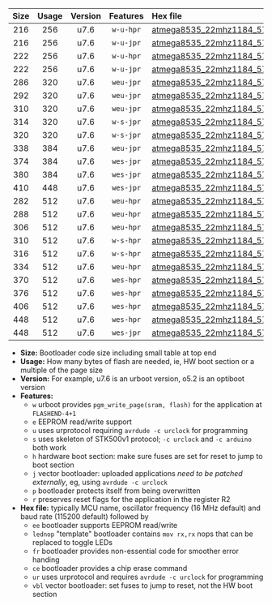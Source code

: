 |Size|Usage|Version|Features|Hex file|
|:-:|:-:|:-:|:-:|:--|
|216|256|u7.6|`w-u-hpr`|[atmega8535_22mhz1184_57600bps_ur.hex](https://raw.githubusercontent.com/stefanrueger/urboot/main/bootloaders/atmega8535/fcpu_22mhz1184/57600_bps/atmega8535_22mhz1184_57600bps_ur.hex)|
|216|256|u7.6|`w-u-jpr`|[atmega8535_22mhz1184_57600bps_ur_vbl.hex](https://raw.githubusercontent.com/stefanrueger/urboot/main/bootloaders/atmega8535/fcpu_22mhz1184/57600_bps/atmega8535_22mhz1184_57600bps_ur_vbl.hex)|
|222|256|u7.6|`w-u-hpr`|[atmega8535_22mhz1184_57600bps_lednop_ur.hex](https://raw.githubusercontent.com/stefanrueger/urboot/main/bootloaders/atmega8535/fcpu_22mhz1184/57600_bps/atmega8535_22mhz1184_57600bps_lednop_ur.hex)|
|222|256|u7.6|`w-u-jpr`|[atmega8535_22mhz1184_57600bps_lednop_ur_vbl.hex](https://raw.githubusercontent.com/stefanrueger/urboot/main/bootloaders/atmega8535/fcpu_22mhz1184/57600_bps/atmega8535_22mhz1184_57600bps_lednop_ur_vbl.hex)|
|286|320|u7.6|`weu-jpr`|[atmega8535_22mhz1184_57600bps_ee_ur_vbl.hex](https://raw.githubusercontent.com/stefanrueger/urboot/main/bootloaders/atmega8535/fcpu_22mhz1184/57600_bps/atmega8535_22mhz1184_57600bps_ee_ur_vbl.hex)|
|292|320|u7.6|`weu-jpr`|[atmega8535_22mhz1184_57600bps_ee_lednop_ur_vbl.hex](https://raw.githubusercontent.com/stefanrueger/urboot/main/bootloaders/atmega8535/fcpu_22mhz1184/57600_bps/atmega8535_22mhz1184_57600bps_ee_lednop_ur_vbl.hex)|
|310|320|u7.6|`weu-jpr`|[atmega8535_22mhz1184_57600bps_ee_lednop_fr_ur_vbl.hex](https://raw.githubusercontent.com/stefanrueger/urboot/main/bootloaders/atmega8535/fcpu_22mhz1184/57600_bps/atmega8535_22mhz1184_57600bps_ee_lednop_fr_ur_vbl.hex)|
|314|320|u7.6|`w-s-jpr`|[atmega8535_22mhz1184_57600bps_vbl.hex](https://raw.githubusercontent.com/stefanrueger/urboot/main/bootloaders/atmega8535/fcpu_22mhz1184/57600_bps/atmega8535_22mhz1184_57600bps_vbl.hex)|
|320|320|u7.6|`w-s-jpr`|[atmega8535_22mhz1184_57600bps_lednop_vbl.hex](https://raw.githubusercontent.com/stefanrueger/urboot/main/bootloaders/atmega8535/fcpu_22mhz1184/57600_bps/atmega8535_22mhz1184_57600bps_lednop_vbl.hex)|
|338|384|u7.6|`weu-jpr`|[atmega8535_22mhz1184_57600bps_ee_lednop_fr_ce_ur_vbl.hex](https://raw.githubusercontent.com/stefanrueger/urboot/main/bootloaders/atmega8535/fcpu_22mhz1184/57600_bps/atmega8535_22mhz1184_57600bps_ee_lednop_fr_ce_ur_vbl.hex)|
|374|384|u7.6|`wes-jpr`|[atmega8535_22mhz1184_57600bps_ee_vbl.hex](https://raw.githubusercontent.com/stefanrueger/urboot/main/bootloaders/atmega8535/fcpu_22mhz1184/57600_bps/atmega8535_22mhz1184_57600bps_ee_vbl.hex)|
|380|384|u7.6|`wes-jpr`|[atmega8535_22mhz1184_57600bps_ee_lednop_vbl.hex](https://raw.githubusercontent.com/stefanrueger/urboot/main/bootloaders/atmega8535/fcpu_22mhz1184/57600_bps/atmega8535_22mhz1184_57600bps_ee_lednop_vbl.hex)|
|410|448|u7.6|`wes-jpr`|[atmega8535_22mhz1184_57600bps_ee_lednop_fr_vbl.hex](https://raw.githubusercontent.com/stefanrueger/urboot/main/bootloaders/atmega8535/fcpu_22mhz1184/57600_bps/atmega8535_22mhz1184_57600bps_ee_lednop_fr_vbl.hex)|
|282|512|u7.6|`weu-hpr`|[atmega8535_22mhz1184_57600bps_ee_ur.hex](https://raw.githubusercontent.com/stefanrueger/urboot/main/bootloaders/atmega8535/fcpu_22mhz1184/57600_bps/atmega8535_22mhz1184_57600bps_ee_ur.hex)|
|288|512|u7.6|`weu-hpr`|[atmega8535_22mhz1184_57600bps_ee_lednop_ur.hex](https://raw.githubusercontent.com/stefanrueger/urboot/main/bootloaders/atmega8535/fcpu_22mhz1184/57600_bps/atmega8535_22mhz1184_57600bps_ee_lednop_ur.hex)|
|306|512|u7.6|`weu-hpr`|[atmega8535_22mhz1184_57600bps_ee_lednop_fr_ur.hex](https://raw.githubusercontent.com/stefanrueger/urboot/main/bootloaders/atmega8535/fcpu_22mhz1184/57600_bps/atmega8535_22mhz1184_57600bps_ee_lednop_fr_ur.hex)|
|310|512|u7.6|`w-s-hpr`|[atmega8535_22mhz1184_57600bps.hex](https://raw.githubusercontent.com/stefanrueger/urboot/main/bootloaders/atmega8535/fcpu_22mhz1184/57600_bps/atmega8535_22mhz1184_57600bps.hex)|
|316|512|u7.6|`w-s-hpr`|[atmega8535_22mhz1184_57600bps_lednop.hex](https://raw.githubusercontent.com/stefanrueger/urboot/main/bootloaders/atmega8535/fcpu_22mhz1184/57600_bps/atmega8535_22mhz1184_57600bps_lednop.hex)|
|334|512|u7.6|`weu-hpr`|[atmega8535_22mhz1184_57600bps_ee_lednop_fr_ce_ur.hex](https://raw.githubusercontent.com/stefanrueger/urboot/main/bootloaders/atmega8535/fcpu_22mhz1184/57600_bps/atmega8535_22mhz1184_57600bps_ee_lednop_fr_ce_ur.hex)|
|370|512|u7.6|`wes-hpr`|[atmega8535_22mhz1184_57600bps_ee.hex](https://raw.githubusercontent.com/stefanrueger/urboot/main/bootloaders/atmega8535/fcpu_22mhz1184/57600_bps/atmega8535_22mhz1184_57600bps_ee.hex)|
|376|512|u7.6|`wes-hpr`|[atmega8535_22mhz1184_57600bps_ee_lednop.hex](https://raw.githubusercontent.com/stefanrueger/urboot/main/bootloaders/atmega8535/fcpu_22mhz1184/57600_bps/atmega8535_22mhz1184_57600bps_ee_lednop.hex)|
|406|512|u7.6|`wes-hpr`|[atmega8535_22mhz1184_57600bps_ee_lednop_fr.hex](https://raw.githubusercontent.com/stefanrueger/urboot/main/bootloaders/atmega8535/fcpu_22mhz1184/57600_bps/atmega8535_22mhz1184_57600bps_ee_lednop_fr.hex)|
|448|512|u7.6|`wes-hpr`|[atmega8535_22mhz1184_57600bps_ee_lednop_fr_ce.hex](https://raw.githubusercontent.com/stefanrueger/urboot/main/bootloaders/atmega8535/fcpu_22mhz1184/57600_bps/atmega8535_22mhz1184_57600bps_ee_lednop_fr_ce.hex)|
|448|512|u7.6|`wes-jpr`|[atmega8535_22mhz1184_57600bps_ee_lednop_fr_ce_vbl.hex](https://raw.githubusercontent.com/stefanrueger/urboot/main/bootloaders/atmega8535/fcpu_22mhz1184/57600_bps/atmega8535_22mhz1184_57600bps_ee_lednop_fr_ce_vbl.hex)|

- **Size:** Bootloader code size including small table at top end
- **Usage:** How many bytes of flash are needed, ie, HW boot section or a multiple of the page size
- **Version:** For example, u7.6 is an urboot version, o5.2 is an optiboot version
- **Features:**
  + `w` urboot provides `pgm_write_page(sram, flash)` for the application at `FLASHEND-4+1`
  + `e` EEPROM read/write support
  + `u` uses urprotocol requiring `avrdude -c urclock` for programming
  + `s` uses skeleton of STK500v1 protocol; `-c urclock` and `-c arduino` both work
  + `h` hardware boot section: make sure fuses are set for reset to jump to boot section
  + `j` vector bootloader: uploaded applications *need to be patched externally*, eg, using `avrdude -c urclock`
  + `p` bootloader protects itself from being overwritten
  + `r` preserves reset flags for the application in the register R2
- **Hex file:** typically MCU name, oscillator frequency (16 MHz default) and baud rate (115200 default) followed by
  + `ee` bootloader supports EEPROM read/write
  + `lednop` "template" bootloader contains `mov rx,rx` nops that can be replaced to toggle LEDs
  + `fr` bootloader provides non-essential code for smoother error handing
  + `ce` bootloader provides a chip erase command
  + `ur` uses urprotocol and requires `avrdude -c urclock` for programming
  + `vbl` vector bootloader: set fuses to jump to reset, not the HW boot section
